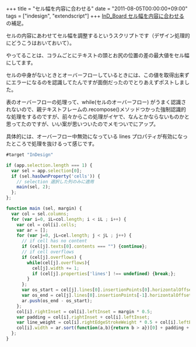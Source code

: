 +++
title = "セル幅を内容に合わせる"
date = "2011-08-05T00:00:00+09:00"
tags = ["indesign", "extendscript"]
+++
 [InD_Board セル幅を内容に合わせる ](http://www2.rocketbbs.com/11/bbs.cgi?id=thats&mode=pickup&no=5985) 
の補足。

セルの内容にあわせてセル幅を調整するというスクリプトです（デザイン処理的にどうこうはおいておいて）。

やってることは、コラムごとにテキストの頭とお尻の位置の差の最大値をセル幅にしてます。

セルの中身がないときとオーバーフローしているときには、この値を取得出来ずにエラーになるのを認識してたんですが面倒だったのでとりあえずポストしました。

表のオーバーフローの処理って、while(セルのオーバーフロー) がうまく認識されないので、親テキストフレームの.recompose()メソッドつかった強制認識的な処理をするのですが、前々からこの処理がイヤで、なんとかならないものかと思ってたのですが、いい案が思いついたのでメモついでにアップ。

具体的には、オーバーフロー中無効になっている lines プロパティが有効になったところで処理を抜けるって感じです。

```js
#target "InDesign"

if (app.selection.length === 1) {
  var sel = app.selection[0];
  if (sel.hasOwnProperty('cells')) {
    // selection 選択した列のみに適用
    main(sel, 2);
  };
};

function main (sel, margin) {
  var col = sel.columns;
  for (var i=0, iL=col.length; i < iL ; i++) {
    var cel = col[i].cells;
    var ar = [];
    for (var j=0, jL=cel.length; j < jL ; j++) {
      // if cell has no content
      if (cel[j].texts[0].contents === "") {continue};
      // if cell overflows
      if (cel[j].overflows) {
        while(cel[j].overflows){
          cel[j].width += 1;
          if (cel[j].properties['lines'] !== undefined) {break;};
        }
      };
      var os_start = cel[j].lines[0].insertionPoints[0].horizontalOffset;
      var os_end = cel[j].lines[0].insertionPoints[-1].horizontalOffset;
      ar.push(os_end - os_start);
    };
    col[i].rightInset = col[i].leftInset = margin * 0.5;
    var padding = col[i].rightInset + col[i].leftInset;
    var line_weight = col[i].rightEdgeStrokeWeight * 0.5 + col[i].leftEdgeStrokeWeight * 0.5;
    col[i].width = ar.sort(function(a,b){return b > a})[0] + padding + line_weight;
  };
}
```